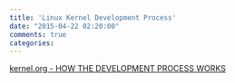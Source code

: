 ```yaml
---
title: 'Linux Kernel Development Process'
date: "2015-04-22 02:20:00"
comments: true
categories: 
---
```



[kernel.org - HOW THE DEVELOPMENT PROCESS WORKS](https://www.kernel.org/doc/Documentation/development-process/2.Process)